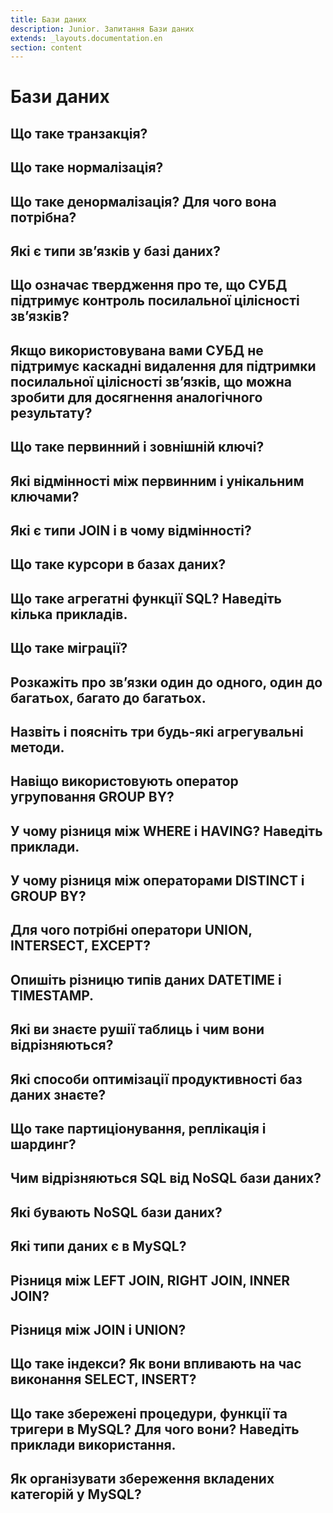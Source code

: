 ```yaml
---
title: Бази даних
description: Junior. Запитання Бази даних
extends: _layouts.documentation.en
section: content
---
```


# Бази даних

## Що таке транзакція?

## Що таке нормалізація?

## Що таке денормалізація? Для чого вона потрібна?

## Які є типи зв’язків у базі даних?

## Що означає твердження про те, що СУБД підтримує контроль посилальної цілісності зв’язків?

## Якщо використовувана вами СУБД не підтримує каскадні видалення для підтримки посилальної цілісності зв’язків, що можна зробити для досягнення аналогічного результату?

## Що таке первинний і зовнішній ключі?

## Які відмінності між первинним і унікальним ключами?

## Які є типи JOIN і в чому відмінності?

## Що таке курсори в базах даних?

## Що таке агрегатні функції SQL? Наведіть кілька прикладів.

## Що таке міграції?

## Розкажіть про зв’язки один до одного, один до багатьох, багато до багатьох.

## Назвіть і поясніть три будь-які агрегувальні методи.

## Навіщо використовують оператор угруповання GROUP BY?

## У чому різниця між WHERE і HAVING? Наведіть приклади.

## У чому різниця між операторами DISTINCT і GROUP BY?

## Для чого потрібні оператори UNION, INTERSECT, EXCEPT?

## Опишіть різницю типів даних DATETIME і TIMESTAMP.

## Які ви знаєте рушії таблиць і чим вони відрізняються?

## Які способи оптимізації продуктивності баз даних знаєте?

## Що таке партиціонування, реплікація і шардинг?

## Чим відрізняються SQL від NoSQL бази даних?

## Які бувають NoSQL бази даних?

## Які типи даних є в MySQL?

## Різниця між LEFT JOIN, RIGHT JOIN, INNER JOIN?

## Різниця між JOIN і UNION?

## Що таке індекси? Як вони впливають на час виконання SELECT, INSERT?

## Що таке збережені процедури, функції та тригери в MySQL? Для чого вони? Наведіть приклади використання.

## Як організувати збереження вкладених категорій у MySQL?